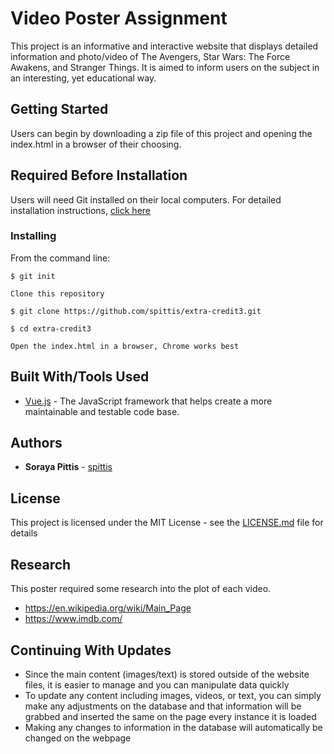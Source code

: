 # Video Poster Assignment

This project is an informative and interactive website that displays detailed information and photo/video of The Avengers, Star Wars: The Force Awakens, and Stranger Things. It is aimed to inform users on the subject in an interesting, yet educational way.


## Getting Started

Users can begin by downloading a zip file of this project and opening the index.html in a browser of their choosing. 

## Required Before Installation
Users will need Git installed on their local computers. For detailed installation instructions, [click here](https://git-scm.com/book/en/v2/Getting-Started-Installing-Git)

### Installing
From the command line:

```
$ git init
```
```
Clone this repository
```
```
$ git clone https://github.com/spittis/extra-credit3.git
```
```
$ cd extra-credit3
```
```
Open the index.html in a browser, Chrome works best
```

## Built With/Tools Used

* [Vue.js](https://vuejs.org/) - The JavaScript framework that helps create a more maintainable and testable code base.


## Authors

* **Soraya Pittis** - [spittis](https://github.com/spittis)


## License

This project is licensed under the MIT License - see the [LICENSE.md](LICENSE.md) file for details

## Research
This poster required some research into the plot of each video.

* https://en.wikipedia.org/wiki/Main_Page
* https://www.imdb.com/


## Continuing With Updates

* Since the main content (images/text) is stored outside of the website files, it is easier to manage and you can manipulate data quickly
* To update any content including images, videos, or text, you can simply make any adjustments on the database and that information will be grabbed and inserted the same on the page every instance it is loaded
* Making any changes to information in the database will automatically be changed on the webpage
